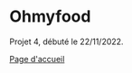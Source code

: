 # Ohmyfood

Projet 4, débuté le 22/11/2022.

[Page d'accueil](https://trrb.xyz/edu/oc/ohmyfood/index.html)
